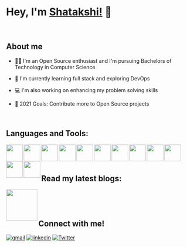 # Hey, I'm [Shatakshi!](https://twitter.com/shatakshiigupta) 👋

<br/>

## About me

- 👩‍🎓 I'm an Open Source enthusiast and I'm pursuing Bachelors of Technology in Computer Science

- 🌱 I'm currently learning full stack and exploring DevOps

- 💻 I'm also working on enhancing my problem solving skills

- 🥅 2021 Goals: Contribute more to Open Source projects

<br/>

## Languages and Tools:
<img  align = "left"  width = "45px" src = "https://user-images.githubusercontent.com/78600829/143561162-6f6d0ba8-dbea-42ce-ad95-45e2058ef7f8.png" />
<img  align = "left"  width = "45px" src = "https://user-images.githubusercontent.com/78600829/143561344-cccd049b-b021-4660-8ad6-09dda62eac4e.png" />
<img  align = "left"  width = "45px" src = "https://user-images.githubusercontent.com/78600829/143562515-00f02897-4264-490e-ba04-926c004b3643.png" />
<img  align = "left"  width = "45px" src = "https://user-images.githubusercontent.com/78600829/143562639-bf8d1b9b-60cc-46ca-8653-35a6faaf3c00.png"/>
<img  align = "left"  width = "45px" src = "https://user-images.githubusercontent.com/78600829/143561367-b561af03-cbe0-4764-a37e-218f8f0bb26c.png"/>
<img  align = "left"  width = "45px" src = "https://user-images.githubusercontent.com/78600829/143561392-4835173e-f453-4384-a60e-c2f086720c43.png"/>
<img  align = "left"  width = "45px" src = "https://user-images.githubusercontent.com/78600829/143561476-7998c717-e6cd-49c9-b431-6b6718726d7f.png"/>
<img  align = "left"  width = "45px" src = "https://user-images.githubusercontent.com/78600829/143562877-d67b0aad-c242-4547-9d22-bf50509975c7.png"/>
<img  align = "left"  width = "45px" src = "https://user-images.githubusercontent.com/78600829/143562667-f206f392-b854-4433-aa10-74333955ae65.png"/>
<img  align = "left"  width = "45px" src = "https://user-images.githubusercontent.com/78600829/143562696-5515ddaf-44f3-4199-9241-4696d57c7e97.png"/>
<img  align = "left"  width = "45px" src = "https://user-images.githubusercontent.com/78600829/143562755-a6aaef6a-a10c-4e6c-809d-0e4b22b20274.png"/>
<img  align = "left"  width = "45px" src = "https://user-images.githubusercontent.com/78600829/143562776-ee590db5-fb31-41bd-99c3-f8f6a8533a8a.png"/>

<br/>
<br/>
<br/>

## Read my latest blogs:
[<img align = "left" width = "85px" src = "https://user-images.githubusercontent.com/78600829/143565790-b382c9ad-b608-472d-a3a8-bbc400c0407e.png"/>][devto]

<br/>
<br/>
<br/>

## Connect with me!

[<img alt = "gmail" src = "https://user-images.githubusercontent.com/78600829/143557541-6f86995e-ffa9-4b50-afb5-25eeb022cfc6.png" />][gmail]
[<img alt = "linkedin" src = "https://user-images.githubusercontent.com/78600829/143558631-c937ac28-d18e-4598-b759-882623b7a40c.png" />][linkedin] 
[<img alt = "Twitter" src = "https://user-images.githubusercontent.com/78600829/143558814-5972a3e6-d4c6-4fd1-a7ba-1f0130c7080e.png" />][Twitter]



[gmail]: https://shatakshi.gupta85@gmail.com
[linkedin]: https://linkedin.com/in/shatakshi-gupta85
[Twitter]: https://twitter.com/shatakshiigupta
[devto]: https://dev.to/shatakshiigupta
